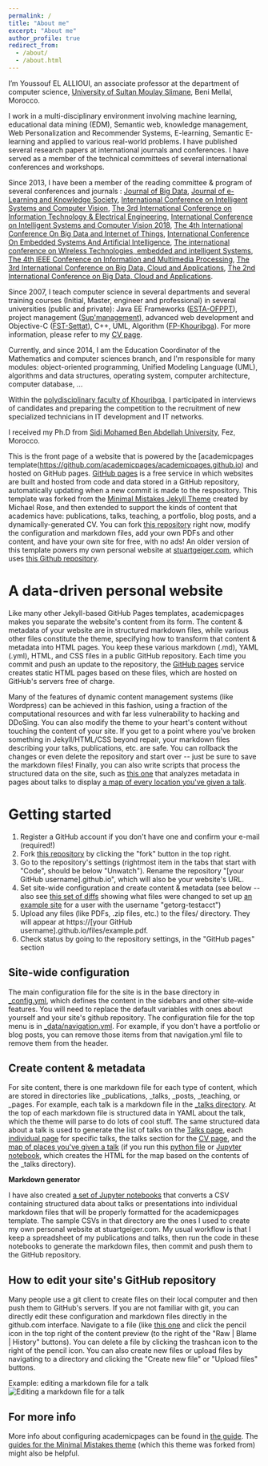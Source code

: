 ```yaml
---
permalink: /
title: "About me"
excerpt: "About me"
author_profile: true
redirect_from: 
  - /about/
  - /about.html
---
```

I’m Youssouf EL ALLIOUI, an associate professor at the department of computer science, [University of Sultan Moulay Slimane](http://www.usms.ac.ma/website/), Beni Mellal, Morocco. 

I work in a multi-disciplinary environment involving machine learning, educational data mining (EDM), Semantic web, knowledge management, Web Personalization and Recommender Systems, E-learning, Semantic E-learning and applied to various real-world problems. 
I have published several research papers at international journals and conferences. I have served as a member of the technical committees of several international conferences and workshops.

Since 2013, I have been a member of the reading committee & program of several conferences and journals : [Journal of Big Data](https://journalofbigdata.springeropen.com/), [Journal of e-Learning and Knowledge Society](http://www.je-lks.org/ojs/index.php/Je-LKS_EN), [International Conference on Intelligent Systems and Computer Vision](https://easychair.org/my/conference?conf=iscv2020), [The 3rd International Conference on Information Technology & Electrical Engineering](https://easychair.org/my/conference?conf=itee19), [International Conference on Intelligent Systems and Computer Vision 2018](https://easychair.org/my/conference?conf=iscv2018), [The 4th International Conference On Big Data and Internet of Things](https://easychair.org/my/conference?conf=bdiot19), [International Conference On Embedded Systems And Artificial Intelligence](https://easychair.org/my/conference?conf=esai19), [The international conference on WIreless Technologies, embedded and intelligent Systems](https://easychair.org/my/conference?conf=wits2019), [The 4th IEEE Conference on Information and Multimedia Processing](https://easychair.org/my/conference?conf=ieeeimp2018), [The 3rd International Conference on Big Data, Cloud and Applications](https://easychair.org/my/conference?conf=bdca18), [The 2nd International Conference on Big Data, Cloud and Applications](https://easychair.org/my/conference?conf=bdca17).

Since 2007, I teach computer science in several departments and several training courses (Initial, Master, engineer and professional) in several universities (public and private): Java EE Frameworks ([ESTA-OFPPT](https://www.ofppt.ma/)), project management ([Sup'management](https://www.supmanagement.ma/index.php)), advanced web development and Objective-C ([FST-Settat](http://www.fsts.ac.ma/)), C++, UML, Algorithm ([FP-Khouribga](http://www.fpk.ac.ma/)). For more information, please refer to my [CV page](https://yelallioui.github.io/cv/).

Currently, and since 2014, I am the Education Coordinator of the Mathematics and computer sciences branch, and I'm responsible for many modules: object-oriented programming, Unified Modeling Language (UML), algorithms and data structures, operating system, computer architecture, computer database, ...

Within the [polydisciplinary faculty of Khouribga]((http://www.fpk.ac.ma/)), I participated in interviews of candidates and preparing the competition to the recruitment of new specialized technicians in IT development and IT networks.

I received my Ph.D from [Sidi Mohamed Ben Abdellah University]( http://www.usmba.ac.ma/), Fez, Morocco.



This is the front page of a website that is powered by the [academicpages template(https://github.com/academicpages/academicpages.github.io) and hosted on GitHub pages. [GitHub pages](https://pages.github.com) is a free service in which websites are built and hosted from code and data stored in a GitHub repository, automatically updating when a new commit is made to the respository. This template was forked from the [Minimal Mistakes Jekyll Theme](https://mmistakes.github.io/minimal-mistakes/) created by Michael Rose, and then extended to support the kinds of content that academics have: publications, talks, teaching, a portfolio, blog posts, and a dynamically-generated CV. You can fork [this repository](https://github.com/academicpages/academicpages.github.io) right now, modify the configuration and markdown files, add your own PDFs and other content, and have your own site for free, with no ads! An older version of this template powers my own personal website at [stuartgeiger.com](http://stuartgeiger.com), which uses [this Github repository](https://github.com/staeiou/staeiou.github.io).

A data-driven personal website
======
Like many other Jekyll-based GitHub Pages templates, academicpages makes you separate the website's content from its form. The content & metadata of your website are in structured markdown files, while various other files constitute the theme, specifying how to transform that content & metadata into HTML pages. You keep these various markdown (.md), YAML (.yml), HTML, and CSS files in a public GitHub repository. Each time you commit and push an update to the repository, the [GitHub pages](https://pages.github.com/) service creates static HTML pages based on these files, which are hosted on GitHub's servers free of charge.

Many of the features of dynamic content management systems (like Wordpress) can be achieved in this fashion, using a fraction of the computational resources and with far less vulnerability to hacking and DDoSing. You can also modify the theme to your heart's content without touching the content of your site. If you get to a point where you've broken something in Jekyll/HTML/CSS beyond repair, your markdown files describing your talks, publications, etc. are safe. You can rollback the changes or even delete the repository and start over -- just be sure to save the markdown files! Finally, you can also write scripts that process the structured data on the site, such as [this one](https://github.com/academicpages/academicpages.github.io/blob/master/talkmap.ipynb) that analyzes metadata in pages about talks to display [a map of every location you've given a talk](https://academicpages.github.io/talkmap.html).

Getting started
======
1. Register a GitHub account if you don't have one and confirm your e-mail (required!)
1. Fork [this repository](https://github.com/academicpages/academicpages.github.io) by clicking the "fork" button in the top right. 
1. Go to the repository's settings (rightmost item in the tabs that start with "Code", should be below "Unwatch"). Rename the repository "[your GitHub username].github.io", which will also be your website's URL.
1. Set site-wide configuration and create content & metadata (see below -- also see [this set of diffs](http://archive.is/3TPas) showing what files were changed to set up [an example site](https://getorg-testacct.github.io) for a user with the username "getorg-testacct")
1. Upload any files (like PDFs, .zip files, etc.) to the files/ directory. They will appear at https://[your GitHub username].github.io/files/example.pdf.  
1. Check status by going to the repository settings, in the "GitHub pages" section

Site-wide configuration
------
The main configuration file for the site is in the base directory in [_config.yml](https://github.com/academicpages/academicpages.github.io/blob/master/_config.yml), which defines the content in the sidebars and other site-wide features. You will need to replace the default variables with ones about yourself and your site's github repository. The configuration file for the top menu is in [_data/navigation.yml](https://github.com/academicpages/academicpages.github.io/blob/master/_data/navigation.yml). For example, if you don't have a portfolio or blog posts, you can remove those items from that navigation.yml file to remove them from the header. 

Create content & metadata
------
For site content, there is one markdown file for each type of content, which are stored in directories like _publications, _talks, _posts, _teaching, or _pages. For example, each talk is a markdown file in the [_talks directory](https://github.com/academicpages/academicpages.github.io/tree/master/_talks). At the top of each markdown file is structured data in YAML about the talk, which the theme will parse to do lots of cool stuff. The same structured data about a talk is used to generate the list of talks on the [Talks page](https://academicpages.github.io/talks), each [individual page](https://academicpages.github.io/talks/2012-03-01-talk-1) for specific talks, the talks section for the [CV page](https://academicpages.github.io/cv), and the [map of places you've given a talk](https://academicpages.github.io/talkmap.html) (if you run this [python file](https://github.com/academicpages/academicpages.github.io/blob/master/talkmap.py) or [Jupyter notebook](https://github.com/academicpages/academicpages.github.io/blob/master/talkmap.ipynb), which creates the HTML for the map based on the contents of the _talks directory).

**Markdown generator**

I have also created [a set of Jupyter notebooks](https://github.com/academicpages/academicpages.github.io/tree/master/markdown_generator
) that converts a CSV containing structured data about talks or presentations into individual markdown files that will be properly formatted for the academicpages template. The sample CSVs in that directory are the ones I used to create my own personal website at stuartgeiger.com. My usual workflow is that I keep a spreadsheet of my publications and talks, then run the code in these notebooks to generate the markdown files, then commit and push them to the GitHub repository.

How to edit your site's GitHub repository
------
Many people use a git client to create files on their local computer and then push them to GitHub's servers. If you are not familiar with git, you can directly edit these configuration and markdown files directly in the github.com interface. Navigate to a file (like [this one](https://github.com/academicpages/academicpages.github.io/blob/master/_talks/2012-03-01-talk-1.md) and click the pencil icon in the top right of the content preview (to the right of the "Raw | Blame | History" buttons). You can delete a file by clicking the trashcan icon to the right of the pencil icon. You can also create new files or upload files by navigating to a directory and clicking the "Create new file" or "Upload files" buttons. 

Example: editing a markdown file for a talk
![Editing a markdown file for a talk](/images/editing-talk.png)

For more info
------
More info about configuring academicpages can be found in [the guide](https://academicpages.github.io/markdown/). The [guides for the Minimal Mistakes theme](https://mmistakes.github.io/minimal-mistakes/docs/configuration/) (which this theme was forked from) might also be helpful.
